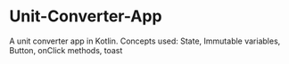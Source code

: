 # Unit-Converter-App
A unit converter app in Kotlin. Concepts used: State, Immutable variables, Button, onClick methods, toast
